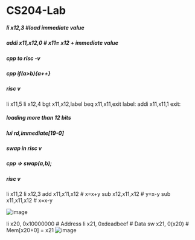 # CS204-Lab

##### li x12,3 #load immediate value
##### addi x11,x12,0 # x11= x12 + immediate value


##### cpp to risc -v 
##### cpp if(a>b){a++}
##### risc v 
li x11,5
li x12,4
bgt x11,x12,label
beq x11,x11,exit
label: addi x11,x11,1
exit:



##### loading more than 12 bits
##### lui rd,immediate[19-0]


##### swap in risc v
##### cpp => swap(a,b);
##### risc v
li x11,2
li x12,3
add x11,x11,x12 # x=x+y
sub x12,x11,x12 # y=x-y
sub x11,x11,x12 # x=x-y

![image](https://user-images.githubusercontent.com/62541263/109992434-45a14b00-7d31-11eb-87d0-4e917d7078a1.png)


li x20, 0x10000000 # Address
li x21, 0xdeadbeef # Data
sw x21, 0(x20) # Mem[x20+0] = x21
![image](https://user-images.githubusercontent.com/62541263/110138906-7ac4a080-7df8-11eb-8a09-c5c2f4f258a1.png)

